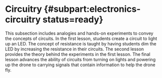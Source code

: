 # Circuitry {#subpart:electronics-circuitry status=ready}

This subsection includes analogies and hands-on experiments to convey the concepts of circuits. In the first lesson, students create a circuit to light up an LED. The concept of resistance is taught by having students dim the LED by increasing the resistance in their circuits. The second lesson provides the theory behind the experiments in the first lesson. The final lesson advances the ability of circuits from turning on lights and powering up the drone to carrying signals that contain information to help the drone fly.
